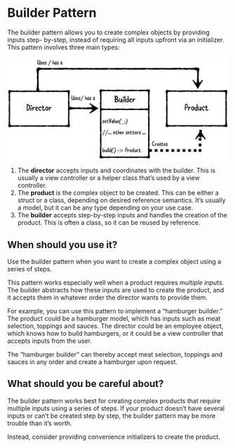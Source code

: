# Builder Pattern

The builder pattern allows you to create complex objects by providing inputs step- by-step, instead of requiring all inputs upfront via an initializer. This pattern involves three main types:

![img93](https://raw.githubusercontent.com/CainLuo/DesignPatterns/main/Images/img93.png)

1. The **director** accepts inputs and coordinates with the builder. This is usually a view controller or a helper class that’s used by a view controller.
2. The **product** is the complex object to be created. This can be either a struct or a class, depending on desired reference semantics. It’s usually a model, but it can be any type depending on your use case.
3. The **builder** accepts step-by-step inputs and handles the creation of the product. This is often a class, so it can be reused by reference.

## When should you use it?

Use the builder pattern when you want to create a complex object using a series of steps.

This pattern works especially well when a product requires *multiple inputs*. The builder abstracts how these inputs are used to create the product, and it accepts them in whatever order the director wants to provide them.

For example, you can use this pattern to implement a “hamburger builder.” The product could be a hamburger model, which has inputs such as meat selection, toppings and sauces. The director could be an employee object, which knows how to build hamburgers, or it could be a view controller that accepts inputs from the user.

The “hamburger builder” can thereby accept meat selection, toppings and sauces in any order and create a hamburger upon request.

## What should you be careful about?

The builder pattern works best for creating complex products that require multiple inputs using a series of steps. If your product doesn’t have several inputs or can’t be created step by step, the builder pattern may be more trouble than it’s worth.

Instead, consider providing convenience initializers to create the product.
